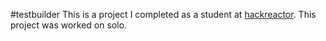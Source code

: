 #testbuilder
This is a project I completed as a student at [hackreactor](http://hackreactor.com). This project was worked on solo.
